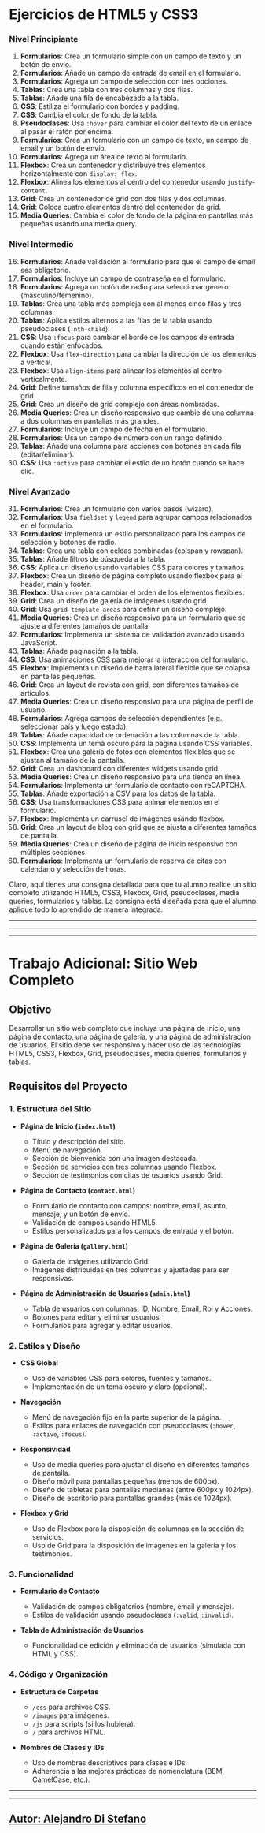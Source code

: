 # Ejercicios de HTML5 y CSS3

### Nivel Principiante

1. **Formularios**: Crea un formulario simple con un campo de texto y un botón de envío.
2. **Formularios**: Añade un campo de entrada de email en el formulario.
3. **Formularios**: Agrega un campo de selección con tres opciones.
4. **Tablas**: Crea una tabla con tres columnas y dos filas.
5. **Tablas**: Añade una fila de encabezado a la tabla.
6. **CSS**: Estiliza el formulario con bordes y padding.
7. **CSS**: Cambia el color de fondo de la tabla.
8. **Pseudoclases**: Usa `:hover` para cambiar el color del texto de un enlace al pasar el ratón por encima.
9. **Formularios**: Crea un formulario con un campo de texto, un campo de email y un botón de envío.
10. **Formularios**: Agrega un área de texto al formulario.
11. **Flexbox**: Crea un contenedor y distribuye tres elementos horizontalmente con `display: flex`.
12. **Flexbox**: Alinea los elementos al centro del contenedor usando `justify-content`.
13. **Grid**: Crea un contenedor de grid con dos filas y dos columnas.
14. **Grid**: Coloca cuatro elementos dentro del contenedor de grid.
15. **Media Queries**: Cambia el color de fondo de la página en pantallas más pequeñas usando una media query.

### Nivel Intermedio

16. **Formularios**: Añade validación al formulario para que el campo de email sea obligatorio.
17. **Formularios**: Incluye un campo de contraseña en el formulario.
18. **Formularios**: Agrega un botón de radio para seleccionar género (masculino/femenino).
19. **Tablas**: Crea una tabla más compleja con al menos cinco filas y tres columnas.
20. **Tablas**: Aplica estilos alternos a las filas de la tabla usando pseudoclases (`:nth-child`).
21. **CSS**: Usa `:focus` para cambiar el borde de los campos de entrada cuando están enfocados.
22. **Flexbox**: Usa `flex-direction` para cambiar la dirección de los elementos a vertical.
23. **Flexbox**: Usa `align-items` para alinear los elementos al centro verticalmente.
24. **Grid**: Define tamaños de fila y columna específicos en el contenedor de grid.
25. **Grid**: Crea un diseño de grid complejo con áreas nombradas.
26. **Media Queries**: Crea un diseño responsivo que cambie de una columna a dos columnas en pantallas más grandes.
27. **Formularios**: Incluye un campo de fecha en el formulario.
28. **Formularios**: Usa un campo de número con un rango definido.
29. **Tablas**: Añade una columna para acciones con botones en cada fila (editar/eliminar).
30. **CSS**: Usa `:active` para cambiar el estilo de un botón cuando se hace clic.

### Nivel Avanzado

31. **Formularios**: Crea un formulario con varios pasos (wizard).
32. **Formularios**: Usa `fieldset` y `legend` para agrupar campos relacionados en el formulario.
33. **Formularios**: Implementa un estilo personalizado para los campos de selección y botones de radio.
34. **Tablas**: Crea una tabla con celdas combinadas (colspan y rowspan).
35. **Tablas**: Añade filtros de búsqueda a la tabla.
36. **CSS**: Aplica un diseño usando variables CSS para colores y tamaños.
37. **Flexbox**: Crea un diseño de página completo usando flexbox para el header, main y footer.
38. **Flexbox**: Usa `order` para cambiar el orden de los elementos flexibles.
39. **Grid**: Crea un diseño de galería de imágenes usando grid.
40. **Grid**: Usa `grid-template-areas` para definir un diseño complejo.
41. **Media Queries**: Crea un diseño responsivo para un formulario que se ajuste a diferentes tamaños de pantalla.
42. **Formularios**: Implementa un sistema de validación avanzado usando JavaScript.
43. **Tablas**: Añade paginación a la tabla.
44. **CSS**: Usa animaciones CSS para mejorar la interacción del formulario.
45. **Flexbox**: Implementa un diseño de barra lateral flexible que se colapsa en pantallas pequeñas.
46. **Grid**: Crea un layout de revista con grid, con diferentes tamaños de artículos.
47. **Media Queries**: Crea un diseño responsivo para una página de perfil de usuario.
48. **Formularios**: Agrega campos de selección dependientes (e.g., seleccionar país y luego estado).
49. **Tablas**: Añade capacidad de ordenación a las columnas de la tabla.
50. **CSS**: Implementa un tema oscuro para la página usando CSS variables.
51. **Flexbox**: Crea una galería de fotos con elementos flexibles que se ajustan al tamaño de la pantalla.
52. **Grid**: Crea un dashboard con diferentes widgets usando grid.
53. **Media Queries**: Crea un diseño responsivo para una tienda en línea.
54. **Formularios**: Implementa un formulario de contacto con reCAPTCHA.
55. **Tablas**: Añade exportación a CSV para los datos de la tabla.
56. **CSS**: Usa transformaciones CSS para animar elementos en el formulario.
57. **Flexbox**: Implementa un carrusel de imágenes usando flexbox.
58. **Grid**: Crea un layout de blog con grid que se ajusta a diferentes tamaños de pantalla.
59. **Media Queries**: Crea un diseño de página de inicio responsivo con múltiples secciones.
60. **Formularios**: Implementa un formulario de reserva de citas con calendario y selección de horas.

Claro, aquí tienes una consigna detallada para que tu alumno realice un sitio completo utilizando HTML5, CSS3, Flexbox, Grid, pseudoclases, media queries, formularios y tablas. La consigna está diseñada para que el alumno aplique todo lo aprendido de manera integrada.



---
---
---



# Trabajo Adicional: Sitio Web Completo

## Objetivo
Desarrollar un sitio web completo que incluya una página de inicio, una página de contacto, una página de galería, y una página de administración de usuarios. El sitio debe ser responsivo y hacer uso de las tecnologías HTML5, CSS3, Flexbox, Grid, pseudoclases, media queries, formularios y tablas.

## Requisitos del Proyecto

### 1. Estructura del Sitio
- **Página de Inicio (`index.html`)**
  - Título y descripción del sitio.
  - Menú de navegación.
  - Sección de bienvenida con una imagen destacada.
  - Sección de servicios con tres columnas usando Flexbox.
  - Sección de testimonios con citas de usuarios usando Grid.

- **Página de Contacto (`contact.html`)**
  - Formulario de contacto con campos: nombre, email, asunto, mensaje, y un botón de envío.
  - Validación de campos usando HTML5.
  - Estilos personalizados para los campos de entrada y el botón.

- **Página de Galería (`gallery.html`)**
  - Galería de imágenes utilizando Grid.
  - Imágenes distribuidas en tres columnas y ajustadas para ser responsivas.

- **Página de Administración de Usuarios (`admin.html`)**
  - Tabla de usuarios con columnas: ID, Nombre, Email, Rol y Acciones.
  - Botones para editar y eliminar usuarios.
  - Formularios para agregar y editar usuarios.

### 2. Estilos y Diseño
- **CSS Global**
  - Uso de variables CSS para colores, fuentes y tamaños.
  - Implementación de un tema oscuro y claro (opcional).

- **Navegación**
  - Menú de navegación fijo en la parte superior de la página.
  - Estilos para enlaces de navegación con pseudoclases (`:hover`, `:active`, `:focus`).

- **Responsividad**
  - Uso de media queries para ajustar el diseño en diferentes tamaños de pantalla.
  - Diseño móvil para pantallas pequeñas (menos de 600px).
  - Diseño de tabletas para pantallas medianas (entre 600px y 1024px).
  - Diseño de escritorio para pantallas grandes (más de 1024px).

- **Flexbox y Grid**
  - Uso de Flexbox para la disposición de columnas en la sección de servicios.
  - Uso de Grid para la disposición de imágenes en la galería y los testimonios.

### 3. Funcionalidad
- **Formulario de Contacto**
  - Validación de campos obligatorios (nombre, email y mensaje).
  - Estilos de validación usando pseudoclases (`:valid`, `:invalid`).

- **Tabla de Administración de Usuarios**
  - Funcionalidad de edición y eliminación de usuarios (simulada con HTML y CSS).

### 4. Código y Organización
- **Estructura de Carpetas**
  - `/css` para archivos CSS.
  - `/images` para imágenes.
  - `/js` para scripts (si los hubiera).
  - `/` para archivos HTML.

- **Nombres de Clases y IDs**
  - Uso de nombres descriptivos para clases e IDs.
  - Adherencia a las mejores prácticas de nomenclatura (BEM, CamelCase, etc.).

---

---

## [Autor: Alejandro Di Stefano](https://github.com/Drako01)
